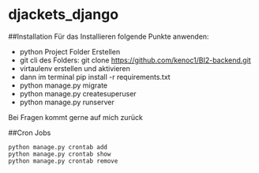 # djackets_django

##Installation
Für das Installieren folgende Punkte anwenden:

- python Project Folder Erstellen
- git cli des Folders: git clone https://github.com/kenoc1/BI2-backend.git
- virtaulenv erstellen und aktivieren
- dann im terminal pip install -r requirements.txt
- python manage.py migrate
- python manage.py createsuperuser
- python manage.py runserver

Bei Fragen kommt gerne auf mich zurück

##Cron Jobs
```
python manage.py crontab add
python manage.py crontab show
python manage.py crontab remove
```

